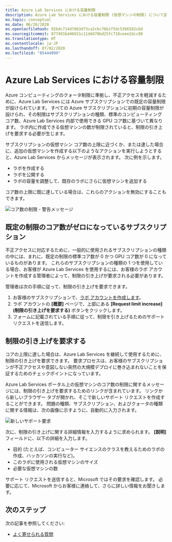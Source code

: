 ```yaml
---
title: Azure Lab Services における容量制限
description: Azure Lab Services における容量制限 (仮想マシンの制限) について説明します。
ms.topic: conceptual
ms.date: 06/26/2020
ms.openlocfilehash: 92bdc714d70b3d73ca2cbc76b1f5dc5366582cbd
ms.sourcegitcommit: 877491bd46921c11dd478bd25fc718ceee2dcc08
ms.translationtype: HT
ms.contentlocale: ja-JP
ms.lasthandoff: 07/02/2020
ms.locfileid: "85444099"
---
```

# <a name="capacity-limits-in-azure-lab-services"></a>Azure Lab Services における容量制限
Azure コンピューティングのクォータ制限に準拠し、不正アクセスを軽減するために、Azure Lab Services には Azure サブスクリプションでの既定の容量制限が設けられています。 すべての Azure サブスクリプションに初期の容量制限が設けられ、その制限はサブスクリプションの種類、標準のコンピューティング コア数、Azure Lab Services 内部で使用できる GPU コア数に基づいて異なります。 ラボ内に作成できる仮想マシンの数が制限されていると、制限の引き上げを要求する必要が生じます。  

サブスクリプションの仮想マシン コア数の上限に近づくか、または達した場合に、追加の仮想マシンを作成する以下のようなアクションを実行しようとすると、Azure Lab Services からメッセージが表示されます。 次に例を示します。 

- ラボを作成する
- ラボを公開する
- ラボの容量を調整して、既存のラボにさらに仮想マシンを追加する

コア数の上限に既に達している場合は、これらのアクションを無効にすることもできます。 

![コア数の制限 - 警告メッセージ](./media/capacity-limits/warning-message.png)

## <a name="subscriptions-with-default-limit-of-zero-cores"></a>既定の制限のコア数がゼロになっているサブスクリプション
不正アクセスに対応するために、一般的に使用されるサブスクリプションの種類の中には、まれに、既定の制限の標準コア数が 0 かつ GPU コア数が 0 になっているものがあります。 これらのサブスクリプションの種類の 1 つを使用している場合、お客様が Azure Lab Services を使用するには、お客様のラボ アカウントを作成する管理者によって、制限の引き上げが要求される必要があります。 

管理者は次の手順に従って、制限の引き上げを要求できます。  

1.  お客様のサブスクリプションで、[ラボ アカウントを作成します](tutorial-setup-lab-account.md)。
2.  ラボ アカウントの **[概要]** ページで、上部にある **[Request limit increase]\(制限の引き上げを要求する\)** ボタンをクリックします。 
3.  フォームに記載されている手順に従って、制限を引き上げるためのサポート リクエストを送信します。

## <a name="request-a-limit-increase"></a>制限の引き上げを要求する
コアの上限に達した場合は、Azure Lab Services を継続して使用するために、制限の引き上げを要求できます。 要求プロセスは、お客様のサブスクリプションが不正アクセスや意図しない突然の大規模デプロイに巻き込まれないことを保証するためのチェックポイントになっています。

Azure Lab Services ポータル上の仮想マシンのコア数の制限に関するメッセージには、制限の引き上げを要求するためのリンクが含まれています。 リンクから新しいブラウザー タブが開かれ、そこで新しいサポート リクエストを作成することができます。 問題の種類、サブスクリプション、およびクォータの種類に関する情報は、次の画像に示すように、自動的に入力されます。 

![新しいサポート要求](./media/capacity-limits/new-support-request.png)


次に、制限の引き上げに関する詳細情報を入力するように求められます。 **[説明]** フィールドに、以下の詳細を入力します。

- 目的 (たとえば、コンピューター サイエンスのクラスを教えるためのラボの作成、ハッカソンの実行など)。
- このラボに使用される仮想マシンのサイズ
- 必要な仮想マシンの数

サポート リクエストを送信すると、Microsoft ではその要求を確認します。 必要に応じて、Microsoft からお客様に連絡して、さらに詳しい情報をお聞きします。 

## <a name="next-steps"></a>次のステップ
次の記事を参照してください:
- [よく寄せられる質問](classroom-labs-faq.md)